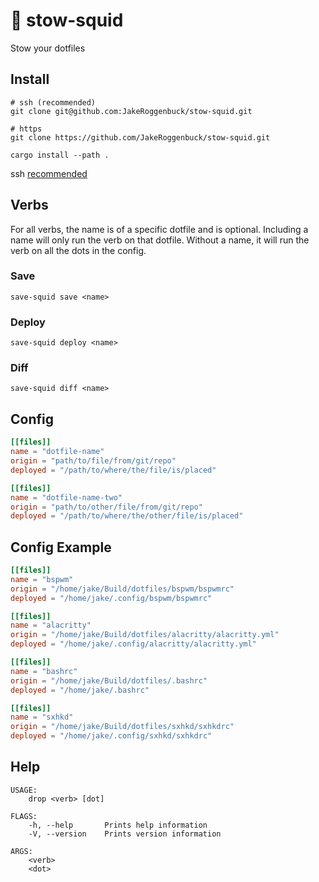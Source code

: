 # 🦑 stow-squid
Stow your dotfiles

## Install
```
# ssh (recommended)
git clone git@github.com:JakeRoggenbuck/stow-squid.git

# https
git clone https://github.com/JakeRoggenbuck/stow-squid.git

cargo install --path .
```
ssh [recommended](https://docs.github.com/en/get-started/getting-started-with-git/about-remote-repositories)

## Verbs
For all verbs, the name is of a specific dotfile and is optional. Including a name will only run the verb on that dotfile. Without a name, it will run the verb on all the dots in the config.

### Save
```
save-squid save <name>
```

### Deploy
```
save-squid deploy <name>
```

### Diff
```
save-squid diff <name>
```

## Config
```toml
[[files]]
name = "dotfile-name"
origin = "path/to/file/from/git/repo"
deployed = "/path/to/where/the/file/is/placed"

[[files]]
name = "dotfile-name-two"
origin = "path/to/other/file/from/git/repo"
deployed = "/path/to/where/the/other/file/is/placed"
```

## Config Example
```toml
[[files]]
name = "bspwm"
origin = "/home/jake/Build/dotfiles/bspwm/bspwmrc"
deployed = "/home/jake/.config/bspwm/bspwmrc"

[[files]]
name = "alacritty"
origin = "/home/jake/Build/dotfiles/alacritty/alacritty.yml"
deployed = "/home/jake/.config/alacritty/alacritty.yml"

[[files]]
name = "bashrc"
origin = "/home/jake/Build/dotfiles/.bashrc"
deployed = "/home/jake/.bashrc"

[[files]]
name = "sxhkd"
origin = "/home/jake/Build/dotfiles/sxhkd/sxhkdrc"
deployed = "/home/jake/.config/sxhkd/sxhkdrc"

```

## Help
```
USAGE:
    drop <verb> [dot]

FLAGS:
    -h, --help       Prints help information
    -V, --version    Prints version information

ARGS:
    <verb>
    <dot>
```
